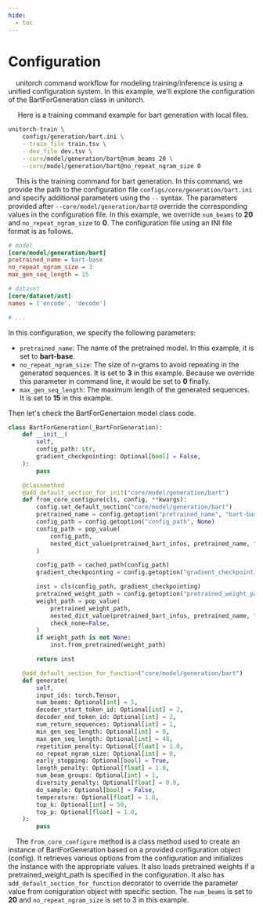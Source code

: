 ```yaml
---
hide:
  - toc
---
```

# Configuration

&nbsp;&nbsp;&nbsp;&nbsp;unitorch command workflow for modeling training/inference is using a unified configuration system. In this example, we'll explore the configuration of the BartForGeneration class in unitorch.

&nbsp;&nbsp;&nbsp;&nbsp; Here is a training command example for bart generation with local files.

```bash
unitorch-train \
    configs/generation/bart.ini \
    --train_file train.tsv \
    --dev_file dev.tsv \
    --core/model/generation/bart@num_beams 20 \
    --core/model/generation/bart@no_repeat_ngram_size 0
```

&nbsp;&nbsp;&nbsp;&nbsp;This is the training command for bart generation. In this command, we provide the path to the configuration file `configs/core/generation/bart.ini` and specify additional parameters using the `--` syntax. The parameters provided after `--core/model/generation/bart@` override the corresponding values in the configuration file. In this example, we override `num_beams` to **20** and `no_repeat_ngram_size` to **0**. The configuration file using an INI file format is as follows.

```ini
# model
[core/model/generation/bart]
pretrained_name = bart-base
no_repeat_ngram_size = 3
max_gen_seq_length = 15

# dataset
[core/dataset/ast]
names = ['encode', 'decode']

# ...
```

In this configuration, we specify the following parameters:

* `pretrained_name`: The name of the pretrained model. In this example, it is set to **bart-base**.
* `no_repeat_ngram_size`: The size of n-grams to avoid repeating in the generated sequences. It is set to **3** in this example. Because we override this parameter in command line, it would be set to **0** finally.
* `max_gen_seq_length`: The maximum length of the generated sequences. It is set to **15** in this example.

Then let's check the BartForGenertaion model class code.

```python
class BartForGeneration(_BartForGeneration):
    def __init__(
        self,
        config_path: str,
        gradient_checkpointing: Optional[bool] = False,
    ):
        pass

    @classmethod
    @add_default_section_for_init("core/model/generation/bart")
    def from_core_configure(cls, config, **kwargs):
        config.set_default_section("core/model/generation/bart")
        pretrained_name = config.getoption("pretrained_name", "bart-base")
        config_path = config.getoption("config_path", None)
        config_path = pop_value(
            config_path,
            nested_dict_value(pretrained_bart_infos, pretrained_name, "config"),
        )

        config_path = cached_path(config_path)
        gradient_checkpointing = config.getoption("gradient_checkpointing", False)

        inst = cls(config_path, gradient_checkpointing)
        pretrained_weight_path = config.getoption("pretrained_weight_path", None)
        weight_path = pop_value(
            pretrained_weight_path,
            nested_dict_value(pretrained_bart_infos, pretrained_name, "weight"),
            check_none=False,
        )
        if weight_path is not None:
            inst.from_pretrained(weight_path)

        return inst

    @add_default_section_for_function("core/model/generation/bart")
    def generate(
        self,
        input_ids: torch.Tensor,
        num_beams: Optional[int] = 5,
        decoder_start_token_id: Optional[int] = 2,
        decoder_end_token_id: Optional[int] = 2,
        num_return_sequences: Optional[int] = 1,
        min_gen_seq_length: Optional[int] = 0,
        max_gen_seq_length: Optional[int] = 48,
        repetition_penalty: Optional[float] = 1.0,
        no_repeat_ngram_size: Optional[int] = 0,
        early_stopping: Optional[bool] = True,
        length_penalty: Optional[float] = 1.0,
        num_beam_groups: Optional[int] = 1,
        diversity_penalty: Optional[float] = 0.0,
        do_sample: Optional[bool] = False,
        temperature: Optional[float] = 1.0,
        top_k: Optional[int] = 50,
        top_p: Optional[float] = 1.0,
    ):
        pass

```

&nbsp;&nbsp;&nbsp;&nbsp;The `from_core_configure` method is a class method used to create an instance of BartForGeneration based on a provided configuration object (config). It retrieves various options from the configuration and initializes the instance with the appropriate values. It also loads pretrained weights if a pretrained_weight_path is specified in the configuration. It also has `add_default_section_for_function` decorator to override the parameter value from coniguration object with specific section. The `num_beams` is set to **20** and `no_repeat_ngram_size` is set to 3 in this example.